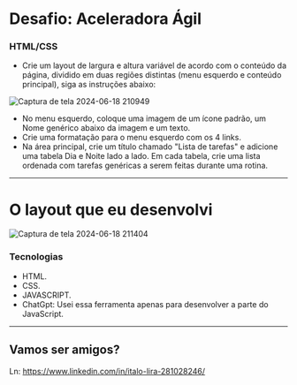 # Desafio: Aceleradora Ágil

### HTML/CSS
* Crie um layout de largura e altura variável de acordo com o conteúdo da página, dividido em duas
regiões distintas (menu esquerdo e conteúdo principal), siga as instruções abaixo:

![Captura de tela 2024-06-18 210949](https://github.com/Italoliraa/Desafio-ProcSeletivo/assets/143004026/ed14ff60-68a9-4436-bcdf-fd8fe6a3c6c5)

* No menu esquerdo, coloque uma imagem de um ícone padrão, um Nome genérico abaixo da imagem e
um texto.
* Crie uma formatação para o menu esquerdo com os 4 links.
* Na área principal, crie um título chamado "Lista de tarefas" e adicione uma tabela Dia e Noite
lado a lado. Em cada tabela, crie uma lista ordenada com tarefas genéricas a serem feitas
durante uma rotina.
---

# O layout que eu desenvolvi

![Captura de tela 2024-06-18 211404](https://github.com/Italoliraa/Desafio-ProcSeletivo/assets/143004026/724777f5-3bb7-4868-9aa8-d3a8515336c4)

### Tecnologias
* HTML.
* CSS.
* JAVASCRIPT.
* ChatGpt: Usei essa ferramenta apenas para desenvolver a parte do JavaScript.
---
## Vamos ser amigos?
Ln: https://www.linkedin.com/in/italo-lira-281028246/
